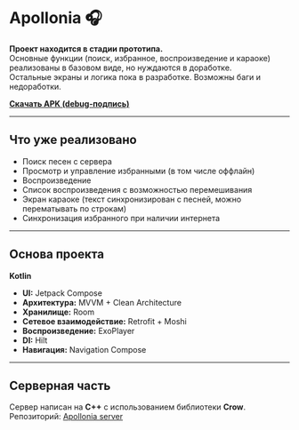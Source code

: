 # Apollonia 🎧

**Проект находится в стадии прототипа.**  
Основные функции (поиск, избранное, воспроизведение и караоке) реализованы в базовом виде, но нуждаются в доработке.  
Остальные экраны и логика пока в разработке. Возможны баги и недоработки.

[**Скачать APK (debug-подпись)**](https://1drv.ms/f/c/cb39eb4508959bd7/EnTsNC0yxLFFvRrcMkEe0KwBUq6O9AkHZXh3qmaqxb1Djg)

---

## Что уже реализовано

- Поиск песен с сервера
- Просмотр и управление избранными (в том числе оффлайн)
- Воспроизведение
- Список воспроизведения с возможностью перемешивания
- Экран караоке (текст синхронизирован с песней, можно перематывать по строкам)
- Синхронизация избранного при наличии интернета

---

## Основа проекта

**Kotlin**
- **UI:** Jetpack Compose
- **Архитектура:** MVVM + Clean Architecture
- **Хранилище:** Room
- **Сетевое взаимодействие:** Retrofit + Moshi
- **Воспроизведение:** ExoPlayer
- **DI:** Hilt
- **Навигация:** Navigation Compose

---

## Серверная часть

Сервер написан на **C++** с использованием библиотеки **Crow**.  
Репозиторий: [Apollonia server](https://github.com/Shadi965/Apollonia)
